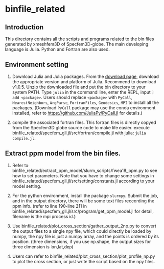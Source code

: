 # binfile_related

## Introduction

This directory contains all the scripts and programs related to the bin files generated by xmeshfem3D of Specfem3D-globe. The main developing language is Julia. Python and Fortran are also used.

## Environment setting

1. Download Julia and Julia packages. From the [download page](https://julialang.org/downloads/), download the appropriate version and platform of Julia. Recommend to download v1.0.5. Unzip the downloaded file and put the bin directory to your system PATH. Type `julia` in the command line, enter the REPL, input `] add <package>`. Users should replace `<package>` with `PyCall`, `NearestNeighbors`, `ArgParse`, `FortranFiles`, `Geodesics`, `MPI` to install all the packages. (Download `PyCall` package may use the conda environment installed, refer to https://github.com/JuliaPy/PyCall.jl for details.)

2. compile the associated fortran files. This fortran files is directly copyed from the Specfem3D globe source code to make life easier. execute binfile_related/specfem_gll.jl/src/fortran/compile.jl with julia: `julia compile.jl`.

## Extract ppm model from the bin files.

1. Refer to binfile_related/extract_ppm_model/slurm_scripts/fwea18_ppm.py to see how to set parameters. Note that you have to change some settings in binfile_related/specfem_gll.jl/src/setting/constants.jl according to your model setting.

2. For the python environment, install the package `slurmpy`. Submit the job, and in the output directory, there will be some text files reccording the ppm info. (refer to line 190-line 211 in binfile_related/specfem_gll.jl/src/program/get_ppm_model.jl for detail, filename is the mpi process id.)

3. Use binfile_related/plot_cross_section/gather_output_2np.py to convert the output files to a single npy file, which could directly be loaded by numpy, the npy file is just a numpy array, and the points is ordered by its position. (three dimensions, if you use np.shape, the output sizes for three dimension is lon,lat,dep)

4. Users can refer to binfile_related/plot_cross_section/plot_profile_np.py to plot the cross section, or just write the script based on the npy files.
